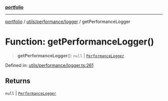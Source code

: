 [**portfolio**](../../../../README.md)

***

[portfolio](../../../../modules.md) / [utils/performance/logger](../README.md) / getPerformanceLogger

# Function: getPerformanceLogger()

> **getPerformanceLogger**(): `null` \| [`PerformanceLogger`](../classes/PerformanceLogger.md)

Defined in: [utils/performance/logger.ts:261](https://github.com/tnorlund/Portfolio/blob/0c7990123b9ff5f0106dafbd50a92a0be74c2953/portfolio/utils/performance/logger.ts#L261)

## Returns

`null` \| [`PerformanceLogger`](../classes/PerformanceLogger.md)
